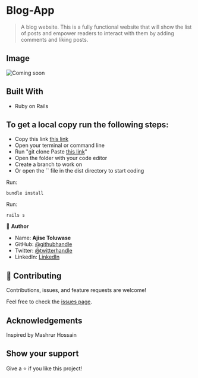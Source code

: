 # Blog-App

> A blog website. This is a fully functional website that will show the list of posts and empower readers to interact with them by adding comments and liking posts.

## Image

![Coming soon]() 

## Built With

- Ruby on Rails

## To get a local copy run the following steps:
- Copy this link [this link]()
- Open your terminal or command line
- Run "git clone Paste [this link]()"
- Open the folder with your code editor
- Create a branch to work on
- Or open the `` file in the dist directory to start coding

Run:
````
bundle install
````

Run:
````
rails s
````


👤 **Author**

- Name: **Ajise Toluwase**
- GitHub: [@githubhandle](https://github.com/Whoistolu)
- Twitter: [@twitterhandle](https://twitter.com/Littletolu)
- LinkedIn: [LinkedIn](https://www.linkedin.com/in/toluwase-ajise-9b40411b2/)

## 🤝 Contributing

Contributions, issues, and feature requests are welcome!

Feel free to check the [issues page](https://github.com/Whoistolu/blog-app/issues).


## Acknowledgements
Inspired by Mashrur Hossain

## Show your support

Give a ⭐️ if you like this project!
